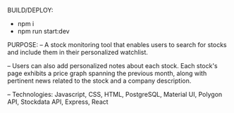 
BUILD/DEPLOY:
- npm i
- npm run start:dev

PURPOSE:
– A stock monitoring tool that enables users to search for stocks and include them in their
personalized watchlist.

– Users can also add personalized notes about each stock. Each stock's page exhibits a price graph
spanning the previous month, along with pertinent news related to the stock and a company
description.

– Technologies: Javascript, CSS, HTML, PostgreSQL, Material UI, Polygon API, Stockdata API,
Express, React
